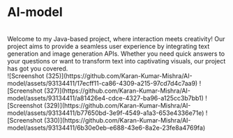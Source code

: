 # AI-model
<br>
Welcome to my Java-based project, where interaction meets creativity! Our project aims to provide a seamless user experience by integrating text generation and image generation APIs. Whether you need quick answers to your questions or want to transform text into captivating visuals, our project has got you covered.
<br>
![Screenshot (325)](https://github.com/Karan-Kumar-Mishra/AI-model/assets/93134411/17ecff11-ca86-4309-a215-97cd7d4c7aa9)
![Screenshot (327)](https://github.com/Karan-Kumar-Mishra/AI-model/assets/93134411/a81426e4-cdce-4327-ba96-a125cc3b7bb1)
![Screenshot (329)](https://github.com/Karan-Kumar-Mishra/AI-model/assets/93134411/b77650bd-3e9f-4549-a1a3-653e4336e71e)
![Screenshot (330)](https://github.com/Karan-Kumar-Mishra/AI-model/assets/93134411/6b30e0eb-e688-43e6-8a2e-23fe8a4769fa)









